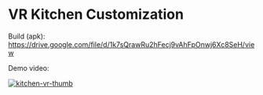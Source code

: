 # VR Kitchen Customization

Build (apk): https://drive.google.com/file/d/1k7sQrawRu2hFecj9vAhFpOnwj6Xc8SeH/view

Demo video:

[![kitchen-vr-thumb](https://user-images.githubusercontent.com/36617987/156395101-d4f3504b-a981-41dd-9363-8b0c6b1ae2f3.jpg)](https://vimeo.com/683819133)
